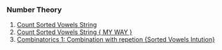 ### Number Theory
1. <a href= "https://leetcode.com/problems/count-sorted-vowel-strings/discuss/918498/JavaC%2B%2BPython-DP-O(1)-Time-and-Space">Count Sorted Vowels String </a>
2. <a href= "https://leetcode.com/problems/count-sorted-vowel-strings/discuss/1021493/One-line-solution-or-Math-or-No-DP-no-Big-Integers-or-O(1)-time-space">Count Sorted Vowels String { MY WAY } </a>
3. <a href="https://www.superprof.co.uk/resources/academic/maths/probability/combinatorics/combinations-with-repetition.html"> Combinatorics 1: Combination with repetion {Sorted Vowels Intution} </a>
